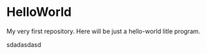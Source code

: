 # 

HelloWorld
==========


My very first repository.
Here will be just a hello-world litle program.

sdadasdasd
